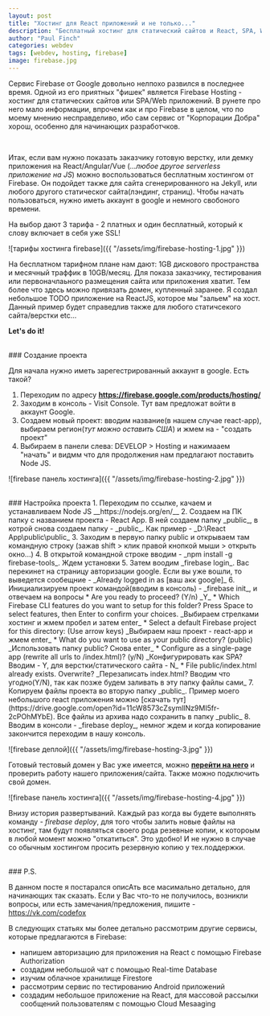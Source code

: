 ```yaml
---
layout: post
title: "Хостинг для React приложений и не только..."
description: "Бесплатный хостинг для статический сайтов и React, SPA, Web приложений"
author: "Paul Finch"
categories: webdev
tags: [webdev, hosting, firebase]
image: firebase.jpg
---
```


Сервис Firebase от Google довольно нелпохо развился в последнее время. Одной из его приятных "фишек" является Firebase Hosting - хостинг для статических сайтов или SPA/Web приложений. В рунете про него мало информации, впрочем как и про Firebase в целом, что по моему мнению несправделиво, ибо сам сервис от "Корпорации Добра" хорош, особенно для начинающих разработчков.

<!--excerpt-->

<br/>


Итак, если вам нужно показать заказчику готовую верстку, или демку приложения на React/Angular/Vue (_...любое другое serverless приложение на JS_) можно воспользоваться бесплатным хостингом от Firebase. Он подойдет также для сайта сгенерированного на Jekyll, или любого другого статическог сайта(лэндинг, страниц). Чтобы начать пользоваться, нужно иметь аккаунт в google и немного свобоного времени.

На выбор дают 3 тарифа - 2 платных и один бесплатный, который к слову включает в себя уже SSL!

![тарифы хостинга firebase]({{ "/assets/img/firebase-hosting-1.jpg" }})

На бесплатном тарифном плане нам дают: 1GB дискового пространства и месячный траффик в 10GB/месяц. Для показа заказчику, тестирования или первоначлаьного размещения сайта или приложения хватит. Тем более что здесь можно привязать домен, купленный заранее. Я создал небольшое TODO приложение на ReactJS, которое мы "зальем" на хост. Данный пример будет справедлив также для любого статичсекого сайта/верстки etc...

__Let's do it!__

<br />
### Создание проекта

Для начала нужно иметь зарегестрированный аккаунт в google. Есть такой? 
1. Переходим по адресу __https://firebase.google.com/products/hosting/__
2. Заходим в консоль - Visit Console. Тут вам предложат войти в аккаунт Google. 
3. Создаем новый проект: вводим название(в нашем случае react-app), выбираем регион(_тут можно оставить США_) и жмем на - "создать проект"
4. Выбираем в панели слева: DEVELOP > Hosting и нажимааем "начать" и видмм что для продолжения нам предлагают поставить Node JS.

![firebase панель хостинга]({{ "/assets/img/firebase-hosting-2.jpg" }})

<br />
### Настройка проекта
1. Переходим по ссылке, качаем и устанавливаем Node JS __https://nodejs.org/en/__
2. Создаем на ПК папку с названием проекта - React App. В ней создаем папку _public_, в котрой снова создаем папку - _public_. Как пример - _D:\React App\public\public_
3. Заходим в первую папку public и открываем там командную строку (зажав shift > клик правой кнопкой мыши > открыть окно...)
4. В открытой командной строке вводим - _npm install -g firebase-tools_. Ждем установки
5. Затем воодим _firebase login_. Вас перекинет на страницу авторизации google. Если вы уже вошли, то выведется сообещние - _Already logged in as [ваш акк google]_
6. Инициализируем проект командой(вводим в консоль) - _firebase init_, и отвечаем на вопросы
    * Are you ready to proceed? (Y/n) _Y_
    * Which Firebase CLI features do you want to setup for this folder? Press Space to select features, then Enter to confirm your choices. _Выбираем стрелками хостинг и жмем пробел и затем enter_
    * Select a default Firebase project for this directory: (Use arrow keys) _Выбираем наш проект - react-app и жмем enter_
    * What do you want to use as your public directory? (public) _Использовать папку public? Снова enter_
    * Configure as a single-page app (rewrite all urls to /index.html)? (y/N) _Конфигурировать как SPA? Вводим - Y, для верстки/статического сайта - N_
    * File public/index.html already exists. Overwrite? _Перезаписать index.html? Вводим что угодно(Y/N), так как позже будем заливать в эту папку файлы сами_
7. Копируем файлы проекта во вторую папку _public_. Пример моего небольшого react приложения можно [скачать тут](https://drive.google.com/open?id=11cW8573cZsymlINz9MI5fr-2cPOhMYbE). Все файлы из архива надо сохранить в папку _public_
8. Вводим в консоли - _firebase deploy_, немног ждем и когда копирование закончится переходим в нашу консоль.

![firebase деплой]({{ "/assets/img/firebase-hosting-3.jpg" }})

Готовый тестовый домен у Вас уже имеется, можно __[перейти на него](https://react-app-eb335.firebaseapp.com/)__ и проверить работу нашего приложения/сайта. Также можно подключить свой домен. 

![firebase панель хостинга]({{ "/assets/img/firebase-hosting-4.jpg" }})

Внизу история развертываний. Каждый раз когда вы будете выполнять команду - _firebase deploy_, для того чтобы залить новые файлы на хостинг, там будут появляться своего рода резевные копии, к котороым в любой момент можно "откатиться". Это удобно! И не нужно в случае со обычным хостингом просить резервную копию у тех.поддержки. 

<br />
### P.S.

В данном посте я постарался описАть все масимально детально, для начинающих так сказать. Если у Вас что-то не получилось, возникли вопросы, или есть замечания/предложения, пишите - https://vk.com/codefox

В следующих статьях мы более детально рассмотрим другие сервисы, которые предлагаются в Firebase:
- напишем авторизацию для приложения на React с помощью Firebase Authorization
- создадим небольшой чат с помощью Real-time Database
- изучим облачное хранилище Firestore
- рассмотрим сервис по тестированию Android приложений 
- создадим небольшое приложение на React, для массовой рассылки сообщений пользователям c помощью Cloud Mesaaging
